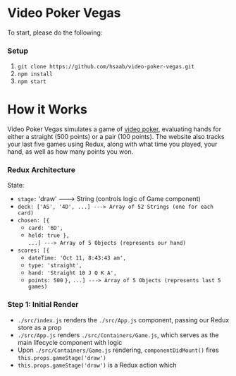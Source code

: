 # Video Poker Vegas

To start, please do the following:

### Setup

1) `git clone https://github.com/hsaab/video-poker-vegas.git`
2) `npm install`
3) `npm start`

# How it Works

Video Poker Vegas simulates a game of [video poker](https://en.wikipedia.org/wiki/Video_poker), evaluating hands for either a straight (500 points) or a pair (100 points). The website also tracks your last five games using Redux, along with what time you played, your hand, as well as how many points you won.

### Redux Architecture

 State:
   - `stage:` 'draw' ---> String (controls logic of Game component)
   - `deck: ['AS', '4D', ...] ---> Array of 52 Strings (one for each card)`
   - `chosen: [{`
      - `card: '6D',`
      - `held: true },`
      <br/> `...] ---> Array of 5 Objects (represents our hand)`
   - `scores: [{`
      - `dateTime: 'Oct 11, 8:43:43 am',`
      - `type: 'straight',`
      - `hand: 'Straight 10 J Q K A',`
      - `points: 500`
      `},`
      `...] ---> Array of 5 Objects (represents last 5 games)`

### Step 1: Initial Render

* `./src/index.js` renders the `./src/App.js` component, passing our Redux store as a prop
* `./src/App.js` renders `./src/Containers/Game.js`, which serves as the main lifecycle component with logic
* Upon `./src/Containers/Game.js` rendering, `componentDidMount()` fires `this.props.gameStage('draw')`
* `this.props.gameStage('draw')` is a Redux action which
